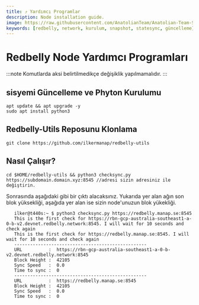 ```yaml
---
title: ⤴️ Yardımcı Programlar
description: Node installation guide.
image: https://raw.githubusercontent.com/AnatolianTeam/Anatolian-Team-Services/main/i18n/tr/docusaurus-plugin-content-docs/current/Testnet/redbelly/img/Redbelly-Service-Cover.jpg
keywords: [redbelly, network, kurulum, snapshot, statesync, güncelleme]
---
```


# Redbelly Node Yardımcı Programları
:::note
Komutlarda aksi belirtilmedikçe değişiklik yapılmamalıdır.
:::

## sisyemi Güncelleme ve Phyton Kurulumu
```shell
apt update && apt upgrade -y
sudo apt install python3
```

## Redbelly-Utils Reposunu Klonlama
```shell
git clone https://github.com/ilkermanap/redbelly-utils
```

## Nasıl Çalışır?
```shell
cd $HOME/redbelly-utils && python3 checksync.py https://subdomain.domain.xyz:8545 //adresi sizin adresiniz ile değiştirin.
```

Sonrasında aşağıdaki gibi bir çıktı alacaksınız. Yukarıda yer alan ağın son blok yüksekliği, aşağıda yer alan ise sizin node'unuzun blok yükekliği.
```shell
   ilker@t440s:~ $ python3 checksync.py https://redbelly.manap.se:8545
   This is the first check for https://rbn-gcp-australia-southeast1-a-0-b-v2.devnet.redbelly.network:8545. I will wait for 10 seconds and check again
   This is the first check for https://redbelly.manap.se:8545. I will wait for 10 seconds and check again  
   --------------------------------------------------
   URL          :  https://rbn-gcp-australia-southeast1-a-0-b-v2.devnet.redbelly.network:8545
   Block Height :  42105
   Sync Speed   :  0.0
   Time to sync :  0
   --------------------------------------------------
   URL          :  https://redbelly.manap.se:8545
   Block Height :  42105
   Sync Speed   :  0.0
   Time to sync :  0
```

